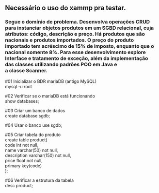 ## Necessário o uso do xammp pra testar.

### Segue o domínio de problema. Desenvolva operações CRUD para instanciar objetos produtos em um SGBD relacional, cuja atributos: código, descrição e preço. Há produtos que são nacionais e produtos importados. O preço do produto importado tem acréscimo de 15% de imposto, enquanto que o nacional somente 8%. Para esse desenvolvimento explore Interface e tratamento de exceção, além da implementação das classes utilizando padrões POO em Java e a classe Scanner.

#01 Inicializar o BDR mariaDB (antigo MySQL) <br/>
mysql -u root

#02 Verificar se o mariaDB está funcionando<br/>
show databases;

#03 Criar um banco de dados<br/>
create database sgdb;

#04 Usar o banco 
use sgdb;

#05 Criar tabela do produto<br/>
create table product(<br/>
code int not null,<br/>
name varchar(50) not null,<br/>
description varchar(150) not null,<br/>
price float not null,<br/>
primary key(code)<br/>
);

#06 Verificar a estrutura da tabela<br/>
desc product;
